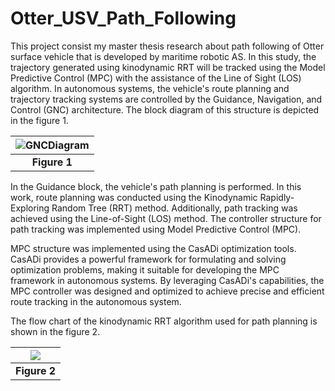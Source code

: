 # Otter_USV_Path_Following

This project consist my master thesis research about path following of Otter surface vehicle that is developed by maritime robotic AS. In this study, the trajectory generated using kinodynamic RRT will be tracked using the Model Predictive Control (MPC) with the assistance of the Line of Sight (LOS) algorithm. In autonomous systems, the vehicle's route planning and trajectory tracking systems are controlled by the Guidance, Navigation, and Control (GNC) architecture. The block diagram of this structure is depicted in the figure 1.

|![GNCDiagram](https://github.com/ferhannb/Otter_USV_Path_Following/assets/29739404/a81bd463-34a0-4b07-8ba3-4219bf73ee8d)|
|:--:| 
| **Figure 1** |


In the Guidance block, the vehicle's path planning is performed. In this work, route planning was conducted using the Kinodynamic Rapidly-Exploring Random Tree (RRT) method. Additionally, path tracking was achieved using the Line-of-Sight (LOS) method. The controller structure for path tracking was implemented using Model Predictive Control (MPC). 

MPC structure was implemented using the CasADi optimization tools. CasADi provides a powerful framework for formulating and solving optimization problems, making it suitable for developing the MPC framework in autonomous systems. By leveraging CasADi's capabilities, the MPC controller was designed and optimized to achieve precise and efficient route tracking in the autonomous system.

The flow chart of the kinodynamic RRT algorithm used for path planning is shown in the figure 2.

|<img src=![RRTFlowChart](https://github.com/ferhannb/Otter_USV_Path_Following/assets/29739404/60fde4e9-d44b-49a6-851c-90154b414164) />|
|:--:| 
| **Figure 2** |
